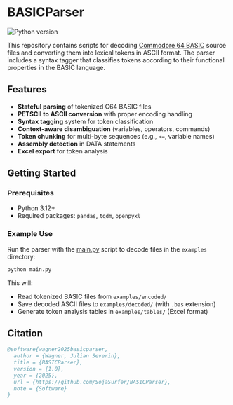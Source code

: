 # BASICParser

![Python version](https://img.shields.io/badge/python-3.12%2B-blue)

This repository contains scripts for decoding [Commodore 64 BASIC](https://en.wikipedia.org/wiki/Commodore_BASIC) source files and converting them into lexical tokens in ASCII format. The parser includes a syntax tagger that classifies tokens according to their functional properties in the BASIC language.

## Features

- **Stateful parsing** of tokenized C64 BASIC files
- **PETSCII to ASCII conversion** with proper encoding handling
- **Syntax tagging** system for token classification
- **Context-aware disambiguation** (variables, operators, commands)
- **Token chunking** for multi-byte sequences (e.g., `<=`, variable names)
- **Assembly detection** in DATA statements
- **Excel export** for token analysis

## Getting Started

### Prerequisites

- Python 3.12+
- Required packages: `pandas`, `tqdm`, `openpyxl`

### Example Use

Run the parser with the [main.py](../blob/main/main.py) script to decode files in the `examples` directory:

```bash
python main.py
```

This will:

- Read tokenized BASIC files from `examples/encoded/`
- Save decoded ASCII files to `examples/decoded/` (with `.bas` extension)
- Generate token analysis tables in `examples/tables/` (Excel format)

## Citation

```bibtex
@software{wagner2025basicparser,
  author = {Wagner, Julian Severin},
  title = {BASICParser},
  version = {1.0},
  year = {2025},
  url = {https://github.com/SojaSurfer/BASICParser},
  note = {Software}
}
```
